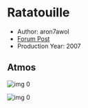 # Ratatouille

* Author: aron7awol
* [Forum Post](https://www.avsforum.com/threads/bass-eq-for-filtered-movies.2995212/post-58544408)
* Production Year: 2007

## Atmos

![img 0](https://i.imgur.com/8pAJdPO.jpg)

![img 0](https://i.imgur.com/6hStNnP.png)

